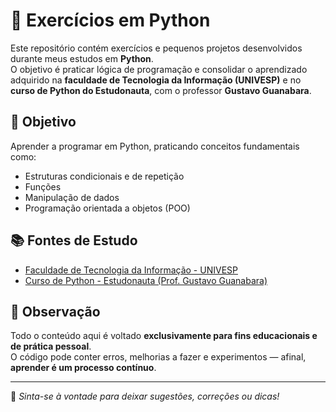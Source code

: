 # 🐍 Exercícios em Python  

Este repositório contém exercícios e pequenos projetos desenvolvidos durante meus estudos em **Python**.  
O objetivo é praticar lógica de programação e consolidar o aprendizado adquirido na **faculdade de Tecnologia da Informação (UNIVESP)** e no **curso de Python do Estudonauta**, com o professor **Gustavo Guanabara**.

## 🎯 Objetivo  
Aprender a programar em Python, praticando conceitos fundamentais como:
- Estruturas condicionais e de repetição  
- Funções  
- Manipulação de dados  
- Programação orientada a objetos (POO)  

## 📚 Fontes de Estudo  
- [Faculdade de Tecnologia da Informação - UNIVESP](https://univesp.br)  
- [Curso de Python - Estudonauta (Prof. Gustavo Guanabara)](https://www.estudonauta.com)  

## 🚀 Observação  
Todo o conteúdo aqui é voltado **exclusivamente para fins educacionais e de prática pessoal**.  
O código pode conter erros, melhorias a fazer e experimentos — afinal, **aprender é um processo contínuo**.  

---

📌 *Sinta-se à vontade para deixar sugestões, correções ou dicas!*
